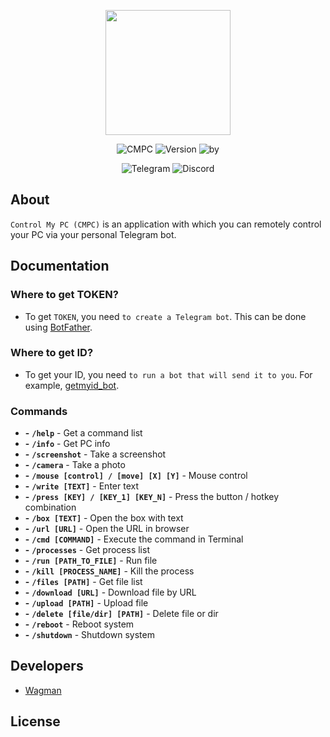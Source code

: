 <p align="center">
      <img src="https://i.ibb.co/NsrBGyY/icon512.png" width="200">
</p>

<p align="center">
   <img src="https://img.shields.io/badge/CMPC-Control%20My%20PC-6600ff" alt="CMPC">
   <img src="https://img.shields.io/badge/Version-1.3-6600ff" alt="Version">
   <img src="https://img.shields.io/badge/by-Wagman-6600ff" alt = "by">
</p>

<p align="center">
   <img src="https://img.shields.io/badge/Foampizz-Telegram?logo=Telegram&label=Telegram&color=229ed9&link=https%3A%2F%2Ft.me%2Ffoampizz
" alt="Telegram">
   <img src="https://img.shields.io/badge/Foampizz-Telegram?logo=Discord&label=Discord&color=7289da&link=https%3A%2F%2Fdiscord.com%2Finvite%2FStvhPbDnv6
" alt="Discord">
</p>

## About

`Control My PC (CMPC)` is an application with which you can remotely control your PC via your personal Telegram bot.

## Documentation

### Where to get TOKEN?
- To get `TOKEN`, you need `to create a Telegram bot`. This can be done using [BotFather](https://t.me/BotFather).

### Where to get ID?
- To get your ID, you need `to run a bot that will send it to you`. For example, [getmyid_bot](https://t.me/getmyid_bot).

### Commands
- **-** **`/help`** - Get a command list
- **-** **`/info`** - Get PC info
- **-** **`/screenshot`** - Take a screenshot
- **-** **`/camera`** - Take a photo
- **-** **`/mouse [control] / [move] [X] [Y]`** - Mouse control
- **-** **`/write [TEXT]`** - Enter text
- **-** **`/press [KEY] / [KEY_1] [KEY_N]`** - Press the button / hotkey combination
- **-** **`/box [TEXT]`** - Open the box with text
- **-** **`/url [URL]`** - Open the URL in browser
- **-** **`/cmd [COMMAND]`** - Execute the command in Terminal
- **-** **`/processes`** - Get process list
- **-** **`/run [PATH_TO_FILE]`** - Run file
- **-** **`/kill [PROCESS_NAME]`** - Kill the process
- **-** **`/files [PATH]`** - Get file list
- **-** **`/download [URL]`** - Download file by URL
- **-** **`/upload [PATH]`** - Upload file
- **-** **`/delete [file/dir] [PATH]`** - Delete file or dir
- **-** **`/reboot`** - Reboot system
- **-** **`/shutdown`** - Shutdown system

## Developers

- [Wagman](https://github.com/WagmanK)

## License
